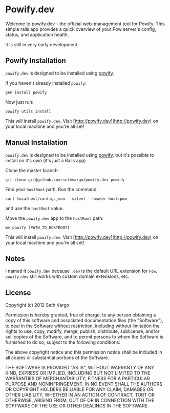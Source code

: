Powify.dev
==========

Welcome to powify.dev - the official web-management tool for Powify. This simple rails app provides a quick overview of your Pow server's config, status, and application health.

It is still in very early development.

Powify Installation
-------------------
`powify.dev` is designed to be installed using [powify](https://github.com/sethvargo/powify).

If you haven't already installed `powify`:

    gem install powify

Now just run:

    powify utils install

This will install `powify.dev`. Visit [http://powify.dev](http://powify.dev) on your local machine and you're all set!

Manual Installation
-------------------
`powify.dev` is designed to be installed using [powify](https://github.com/sethvargo/powify), but it's possible to install on it's own (it's just a Rails app)

Clone the master branch:

    git clone git@github.com:sethvargo/powify.dev powify

Find your `hostRoot` path. Run the command:

    curl localhost/config.json --silent --header host:pow

and use the `hostRoot` value.

Move the `powify.dev` app to the `hostRoot` path:

    mv powify [PATH_TO_HOSTROOT]

This will install `powify.dev`. Visit [http://powify.dev](http://powify.dev) on your local machine and you're all set!

Notes
-----
I named it `powify.dev` because `.dev` is the default URL extension for `Pow`. `powify.dev` still works with custom domain extensions, etc.

License
-------
Copyright (c) 2012 Seth Vargo

Permission is hereby granted, free of charge, to any person obtaining a copy of this software and associated documentation files (the "Software"), to deal in the Software without restriction, including without limitation the rights to use, copy, modify, merge, publish, distribute, sublicense, and/or sell copies of the Software, and to permit persons to whom the Software is furnished to do so, subject to the following conditions:

The above copyright notice and this permission notice shall be included in all copies or substantial portions of the Software.

THE SOFTWARE IS PROVIDED "AS IS", WITHOUT WARRANTY OF ANY KIND, EXPRESS OR IMPLIED, INCLUDING BUT NOT LIMITED TO THE WARRANTIES OF MERCHANTABILITY, FITNESS FOR A PARTICULAR PURPOSE AND NONINFRINGEMENT. IN NO EVENT SHALL THE AUTHORS OR COPYRIGHT HOLDERS BE LIABLE FOR ANY CLAIM, DAMAGES OR OTHER LIABILITY, WHETHER IN AN ACTION OF CONTRACT, TORT OR OTHERWISE, ARISING FROM, OUT OF OR IN CONNECTION WITH THE SOFTWARE OR THE USE OR OTHER DEALINGS IN THE SOFTWARE.